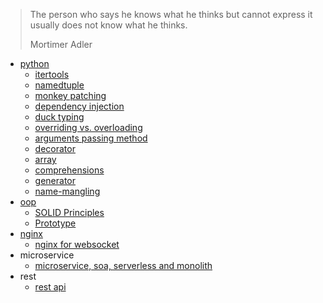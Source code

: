 > The person who says he knows what he thinks but cannot express it usually does not know what he thinks.
> 
> Mortimer Adler

- [python](./python/readme.md)
  - [itertools](/python/itertools.md)
  - [namedtuple](/python/namedtuple.md)
  - [monkey patching](./python/monkey-patching.md)
  - [dependency injection](./python/dependency-injection.md)
  - [duck typing](./python/duck-typing.md)
  - [overriding vs. overloading](./python/overriding-vs-overloading.md)
  - [arguments passing method](./python/arguments.md)
  - [decorator](./python/decorator-singleton.md)
  - [array](./python/array.md)
  - [comprehensions](./python/comprehensions.md)
  - [generator](./python/generator.md)
  - [name-mangling](./python/name-mangling.md)
- [oop](./oop/readme.md)
  - [SOLID Principles](./oop/solid.md)
  - [Prototype](./oop/prototype.md)
- [nginx](./nginx/readme.md)
  - [nginx for websocket](./nginx/nginx-websocket.md)
- microservice
  - [microservice, soa, serverless and monolith](./microservices/microservices-soa-serverless-monolith.md)
- rest
  - [rest api](./rest/rest-api.md)
